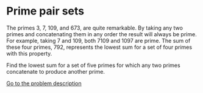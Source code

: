 Prime pair sets
===============


<p>The primes 3, 7, 109, and 673, are quite remarkable. By taking any two primes and concatenating them in any order the result will always be prime. For example, taking 7 and 109, both 7109 and 1097 are prime. The sum of these four primes, 792, represents the lowest sum for a set of four primes with this property.</p>
<p>Find the lowest sum for a set of five primes for which any two primes concatenate to produce another prime.</p>



[Go to the problem description](http://projecteuler.net/problem=60)
